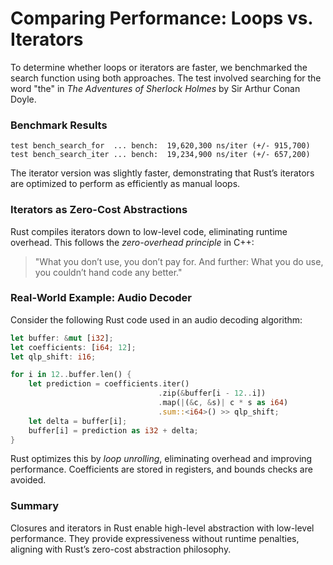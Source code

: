 # Comparing Performance: Loops vs. Iterators

To determine whether loops or iterators are faster, we benchmarked the search function using both approaches. The test involved searching for the word "the" in *The Adventures of Sherlock Holmes* by Sir Arthur Conan Doyle.

### Benchmark Results
```
test bench_search_for  ... bench:  19,620,300 ns/iter (+/- 915,700)
test bench_search_iter ... bench:  19,234,900 ns/iter (+/- 657,200)
```
The iterator version was slightly faster, demonstrating that Rust’s iterators are optimized to perform as efficiently as manual loops.

### Iterators as Zero-Cost Abstractions
Rust compiles iterators down to low-level code, eliminating runtime overhead. This follows the *zero-overhead principle* in C++:
> "What you don’t use, you don’t pay for. And further: What you do use, you couldn’t hand code any better."

### Real-World Example: Audio Decoder
Consider the following Rust code used in an audio decoding algorithm:
```rust
let buffer: &mut [i32];
let coefficients: [i64; 12];
let qlp_shift: i16;

for i in 12..buffer.len() {
    let prediction = coefficients.iter()
                                 .zip(&buffer[i - 12..i])
                                 .map(|(&c, &s)| c * s as i64)
                                 .sum::<i64>() >> qlp_shift;
    let delta = buffer[i];
    buffer[i] = prediction as i32 + delta;
}
```
Rust optimizes this by *loop unrolling*, eliminating overhead and improving performance. Coefficients are stored in registers, and bounds checks are avoided.

### Summary
Closures and iterators in Rust enable high-level abstraction with low-level performance. They provide expressiveness without runtime penalties, aligning with Rust’s zero-cost abstraction philosophy.
